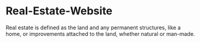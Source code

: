 # Real-Estate-Website
Real estate is defined as the land and any permanent structures, like a home, or improvements attached to the land, whether natural or man-made.

